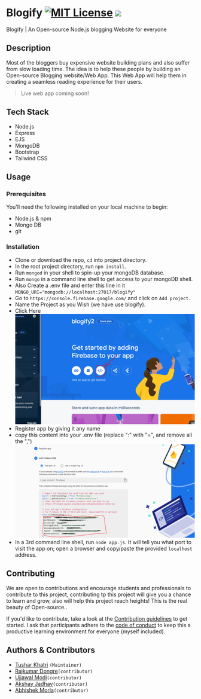 # Blogify [![MIT License](https://img.shields.io/badge/License-MIT-green.svg)](https://choosealicense.com/licenses/mit/) [![](https://img.shields.io/badge/Node.js-v14.17.5-informational)](https://nodejs.org/gl/blog/release/v14.17.5/)

Blogify | An Open-source Node.js blogging Website for everyone

## Description

Most of the bloggers buy expensive website building plans and also suffer from slow loading time.
The idea is to help these people by building an Open-source Blogging website/Web App. This Web App will
help them in creating a seamless reading experience for their users.

> Live web app coming soon!

## Tech Stack

- Node.js
- Express
- EJS
- MongoDB
- Bootstrap
- Tailwind CSS

## Usage

### Prerequisites

You'll need the following installed on your local machine to begin:

- Node.js & npm
- Mongo DB
- git

### Installation

- Clone or download the repo, `cd` into project directory.
- In the root project directory, run `npm install`.
- Run `mongod` in your shell to spin-up your mongoDB database.
- Run `mongo` in a command line shell to get access to your mongoDB shell.
- Also Create a .env file and enter this line in it `MONGO_URI="mongodb://localhost:27017/blogify"`
- Go to `https://console.firebase.google.com/` and click on `Add project`.
- Name the Project as you Wish (we have use blogify).
- Click Here ![img1](/docs/doc1.PNG)
- Register app by giving it any name
- copy this content into your .env file (replace ":" with "=", and remove all the ",") ![img1](/docs/doc2.PNG)
- In a 3rd command line shell, run `node app.js`. It will tell you what port to visit the app on; open a browser and copy/paste the provided `localhost` address.

## Contributing

We are open to contributions and encourage students and professionals to contribute to this project, contributing tp this project will give you a chance to learn and grow, also will help this project reach heights! This is the real beauty of Open-source..

If you'd like to contribute, take a look at the [Contribution guidelines](docs/CONTRIBUTING.md) to get started. I ask that participants adhere to the [code of conduct](docs/CODE_OF_CONDUCT.md) to keep this a productive learning environment for everyone (myself included).

## Authors & Contributors

- [Tushar Khatri](https://github.com/tusharkhatriofficial/) `(Maintainer)`
- [Rajkumar Dongre](https://github.com/rajkumardongre)`(contributor)`
- [Ujjawal Modi](https://github.com/Ujjawal3/)`(contributor)`
- [Akshay Jadhav](https://github.com/Akshay9607/)`(contributor)`
- [Abhishek Morla](https://github.com/abhishekmorla/)`(contributor)`
